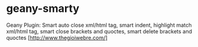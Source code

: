 geany-smarty
============

Geany Plugin: Smart auto close xml/html tag, smart indent, highlight match xml/html tag, smart close brackets and quoctes, smart delete brackets and quoctes [http://www.thegioiwebre.com/]

